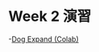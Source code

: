 # Week 2 演習
-[Dog Expand (Colab)](https://colab.research.google.com/drive/1HGyujJ831Sdt6yKJFtsbsR8_xLxzUGPT?usp=sharing)
